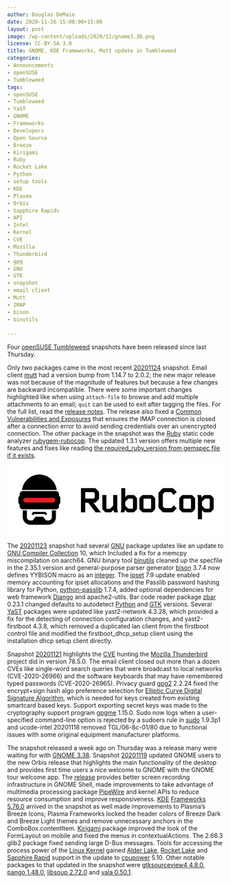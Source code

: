 ```yaml
---
author: Douglas DeMaio
date: 2020-11-26 15:00:00+15:00
layout: post
image: /wp-content/uploads/2020/11/gnome3.38.png
license: CC-BY-SA-3.0
title: GNOME, KDE Frameworks, Mutt update in Tumbleweed 
categories:
- Announcements
- openSUSE
- Tumbleweed
tags:
- openSUSE
- Tumbleweed
- YaST
- GNOME
- Frameworks
- Developers
- Open Source
- Breeze
- Kirigami
- Ruby
- Rocket Lake
- Python
- setup tools
- KDE
- Plasma
- Orbis
- Sapphire Rapids
- API
- Intel
- Kernel
- CVE
- Mozilla
- Thunderbird
- gpg
- GNU
- GTK
- snapshot
- email client
- Mutt
- IMAP
- bison
- binutils

---
```


Four [openSUSE Tumbleweed](https://software.opensuse.org/distributions/tumbleweed) snapshots have been released since last Thursday.

Only two packages came in the most recent [20201124](https://lists.opensuse.org/archives/list/factory@lists.opensuse.org/thread/AS7CVMGC6OGFETGLKZ5HEBEIFKWZ3RKU/) snapshot. Email client [mutt](http://www.mutt.org/) had a version bump from 1.14.7 to 2.0.2; the new major release was not because of the magnitude of features but because a few changes are backward incompatible. There were some important changes highlighted like when using `attach-file` to browse and add multiple attachments to an email; `quit` can be used to exit after tagging the files. For the full list, read the [release notes](http://www.mutt.org/relnotes/2.0/). The release also fixed a [Common Vulnerabilities and Exposures](https://en.wikipedia.org/wiki/Common_Vulnerabilities_and_Exposures) that ensures the IMAP connection is closed after a connection error to avoid sending credentials over an unencrypted connection. The other package in the snapshot was the [Ruby](https://www.ruby-lang.org/en/) static code analyzer [rubygem-rubocop](https://github.com/rubocop-hq/rubocop). The updated 1.3.1 version offers multiple new features and fixes like reading [the required_ruby_version from gemspec file if it exists](https://github.com/rubocop-hq/rubocop/issues/8761).

<p align="center">   <img src="/wp-content/uploads/2020/11/robo.png"> </p>

The [20201123](https://lists.opensuse.org/archives/list/factory@lists.opensuse.org/thread/SRDANPP45RC7Y4HP63DWJJ7XRORHTXHW/) snapshot had several [GNU](https://www.gnu.org) package updates like an update to [GNU Compiler Collection](https://gcc.gnu.org/) 10, which Included a fix for a memcpy miscompilation on aarch64. GNU binary tool [binutils](https://www.gnu.org/software/binutils/) cleaned up the specfile in the 2.35.1 version and general-purpose parser generator [bison](https://www.gnu.org/software/bison/) 3.7.4 now defines YYBISON macro as an [integer](https://en.wikipedia.org/wiki/Integer). The [ipset](https://ipset.netfilter.org/ipset.man.html) 7.9 update enabled memory accounting for ipset allocations and the Passlib password hashing library for Python, [python-passlib](https://foss.heptapod.net/python-libs/passlib) 1.7.4, added optional dependencies for web framework [Django](https://www.djangoproject.com/) and apache2-utils. Bar code reader package [zbar](https://github.com/mchehab/zbar) 0.23.1 changed defaults to autodetect [Python](https://www.python.org/) and [GTK](https://www.gtk.org/) versions. Several [YaST](https://yast.opensuse.org) packages were updated like yast2-network 4.3.28, which provided a fix for the detecting of connection configuration changes, and yast2-firstboot 4.3.8, which removed a duplicated lan client from the firstboot control file and modified the firstboot_dhcp_setup client using the installation dhcp setup client directly. 

Snapshot [20201121](https://lists.opensuse.org/archives/list/factory@lists.opensuse.org/thread/6DPHSG2OAZEUP7URF2KOGTVLCSPBDTVU/) highlights the [CVE](https://en.wikipedia.org/wiki/Common_Vulnerabilities_and_Exposures) hunting the [Mozilla Thunderbird](https://www.thunderbird.net) project did in version 78.5.0. The email client closed out more than a dozen CVEs like single-word search queries that were broadcast to local networks (CVE-2020-26966) and the software keyboards that may have remembered typed passwords (CVE-2020-26965). Privacy guard [gpg2](https://gnupg.org/) 2.2.24 fixed the encrypt+sign hash algo preference selection for [Elliptic Curve Digital Signature Algorithm](https://en.wikipedia.org/wiki/Elliptic_Curve_Digital_Signature_Algorithm), which is needed for keys created from existing smartcard based keys. Support exporting secret keys was made to the cryptography support program [gpgme](https://github.com/gpg/gpgme) 1.15.0. Sudo now logs when a user-specified command-line option is rejected by a sudoers rule in [sudo](https://www.sudo.ws/stable.html) 1.9.3p1 and ucode-intel 20201118 removed TGL/06-8c-01/80 due to functional issues with some original equipment manufacturer platforms.

The snapshot released a week ago on Thursday was a release many were waiting for with [GNOME 3.38](https://www.gnome.org/news/2020/09/gnome-3-38-released/). Snapshot [20201119](https://lists.opensuse.org/archives/list/factory@lists.opensuse.org/thread/JDWN52O6YK5QKQTUEAJKGKRPNSN44DJZ/) updated GNOME users to the new Orbis release that highlights the main functionality of the desktop and provides first time users a nice welcome to GNOME with the GNOME tour welcome app. The [release](https://help.gnome.org/misc/release-notes/3.38/) provides better screen recording infrastructure in GNOME Shell, made improvements to take advantage of multimedia processing package [PipeWire](https://pipewire.org/) and kernel APIs to reduce resource consumption and improve responsiveness. [KDE](https://kde.org) [Frameworks 5.76.0](https://kde.org/announcements/kde-frameworks-5.76.0/) arrived in the snapshot as well made improvements to Plasma’s Breeze Icons; Plasma Frameworks locked the header colors of Breeze Dark and Breeze Light themes and remove unnecessary anchors in the ComboBox.contentItem. [Kirigami](https://github.com/KDE/kirigami) package improved the look of the FormLayout on mobile and fixed the menus in contextualActions. The 2.66.3 glib2 package fixed sending large D-Bus messages. Tools for accessing the process power of the [Linux Kernel](https://www.kernel.org/) gained [Alder Lake](https://en.wikipedia.org/wiki/Alder_Lake_(microprocessor)), [Rocket Lake](https://en.wikipedia.org/wiki/Rocket_Lake) and [Sapphire Rapid](https://en.wikipedia.org/wiki/Sapphire_Rapids) support in the update to [cpupower](https://software.opensuse.org/package/cpupower) 5.10. Other notable packages to that updated in the snapshot were [gtksourceview4 4.8.0](http://www.linuxfromscratch.org/blfs/view/svn/x/gtksourceview4.html), [pango 1.48.0](http://www.linuxfromscratch.org/blfs/view/svn/x/pango.html), [libsoup 2.72.0](http://www.linuxfromscratch.org/blfs/view/svn/basicnet/libsoup.html) and  [vala 0.50.1](https://linuxfromscratch.ru/blfs/view/systemd/general/vala.html).
